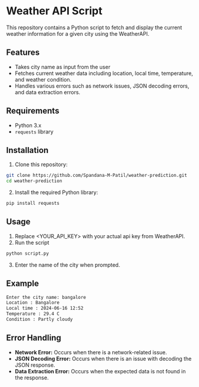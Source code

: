 # Weather API Script

This repository contains a Python script to fetch and display the current weather information for a given city using the WeatherAPI.

## Features

- Takes city name as input from the user
- Fetches current weather data including location, local time, temperature, and weather condition.
- Handles various errors such as network issues, JSON decoding errors, and data extraction errors.

## Requirements

- Python 3.x
- `requests` library

## Installation

1. Clone this repository:

```sh
git clone https://github.com/Spandana-M-Patil/weather-prediction.git
cd weather-prediction
```
2. Install the required Python library:
```bash
pip install requests
```
## Usage
1. Replace <YOUR_API_KEY> with your actual api key from WeatherAPI.
2. Run the script
```bash
python script.py
```
3. Enter the name of the city when prompted.
## Example
```bash
Enter the city name: bangalore
Location : Bangalore
Local time : 2024-06-16 12:52
Temperature : 29.4 C
Condition : Partly cloudy
```
## Error Handling
- **Network Error:** Occurs when there is a network-related issue.
- **JSON Decoding Error:** Occurs when there is an issue with decoding the JSON response.
- **Data Extraction Error:** Occurs when the expected data is not found in the response.
